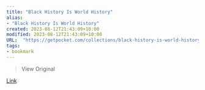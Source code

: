 ```yaml
---
title: "Black History Is World History"
alias:
- "Black History Is World History"
created: 2023-08-12T21:43:09+10:00
modified: 2023-08-12T21:43:09+10:00
URL:  "https://getpocket.com/collections/black-history-is-world-history"
tags:
- bookmark
---
```


> View Original

[Link](https://getpocket.com/collections/black-history-is-world-history)